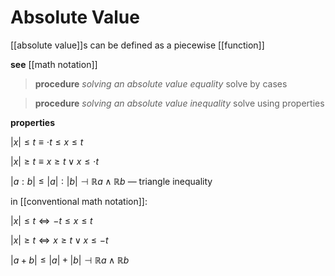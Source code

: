 # Absolute Value

[[absolute value]]s can be defined as a piecewise [[function]]

**see** [[math notation]]

> **procedure** _solving an absolute value equality_ solve by cases

> **procedure** _solving an absolute value inequality_ solve using properties

**properties**

$|x| \le t \equiv \cdot t \le x \le t$

$|x| \ge t \equiv x \ge t \lor x \le \cdot t$

$|a : b| \le |a| : |b| \dashv \mathbb R a \land \mathbb R b$ &mdash; triangle inequality

in [[conventional math notation]]:

$|x| \le t \Leftrightarrow -t \le x \le t$

$|x| \ge t \Leftrightarrow x \ge t \lor x \le -t$

$|a + b| \le |a| + |b| \dashv \mathbb R a \land \mathbb R b$
